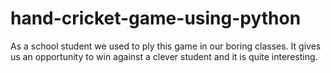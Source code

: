 # hand-cricket-game-using-python
As a school student we used to ply this game in our boring classes. It gives us an opportunity to win against a clever student and it is quite interesting.
